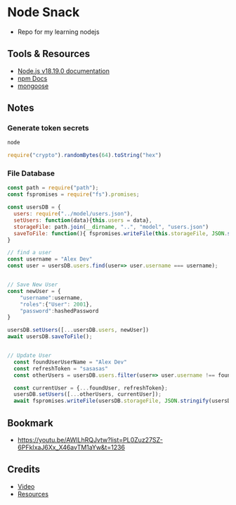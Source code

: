 # Node Snack
* Repo for my learning nodejs

## Tools & Resources
- [Node.js v18.19.0 documentation](https://nodejs.org/docs/latest-v18.x/api/index.html)
- [npm Docs](https://docs.npmjs.com/)
- [mongoose](https://mongoosejs.com/)


## Notes
### Generate token secrets
```js
node

require("crypto").randomBytes(64).toString("hex")
```

### File Database
```js
const path = require("path");
const fspromises = require("fs").promises;

const usersDB = {
  users: require("../model/users.json"),
  setUsers: function(data){this.users = data},
  storageFile: path.join(__dirname, "..", "model", "users.json")
  saveToFile: function(){ fspromises.writeFile(this.storageFile, JSON.stringify(this.users));}
}

// find a user
const username = "Alex Dev"
const user = usersDB.users.find(user=> user.username === username);


// Save New User
const newUser = {
    "username":username, 
    "roles":{"User": 2001}, 
    "password":hashedPassword
}

usersDB.setUsers([...usersDB.users, newUser])
await usersDB.saveToFile();


// Update User
  const foundUserUserName = "Alex Dev"
  const refreshToken = "sasasas"
  const otherUsers = usersDB.users.filter(user=> user.username !== foundUserUserName);

  const currentUser = {...foundUser, refreshToken};
  usersDB.setUsers([...otherUsers, currentUser]);
  await fspromises.writeFile(usersDB.storageFile, JSON.stringify(usersDB.users));
```

## Bookmark
* https://youtu.be/AWlLhRQJvtw?list=PL0Zuz27SZ-6PFkIxaJ6Xx_X46avTM1aYw&t=1236

## Credits
* [Video](https://www.youtube.com/watch?v=f2EqECiTBL8&t=4s)
* [Resources](https://github.com/gitdagray/node_js_resources)
